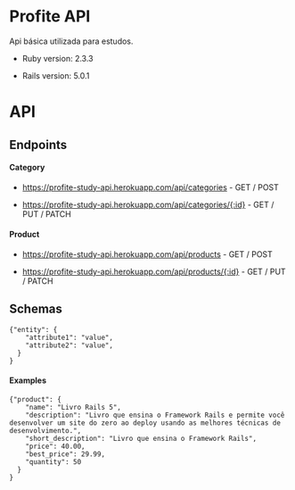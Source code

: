 # Profite API

Api básica utilizada para estudos.

* Ruby version: 2.3.3

* Rails version: 5.0.1


# API

## Endpoints

#### Category

* https://profite-study-api.herokuapp.com/api/categories - GET / POST

* https://profite-study-api.herokuapp.com/api/categories/{:id} - GET / PUT / PATCH


#### Product

* https://profite-study-api.herokuapp.com/api/products - GET / POST

* https://profite-study-api.herokuapp.com/api/products/{:id} - GET / PUT / PATCH


## Schemas
```
{"entity": {
    "attribute1": "value",
    "attribute2": "value",
  }
}
```
#### Examples
```
{"product": {
    "name": "Livro Rails 5",
    "description": "Livro que ensina o Framework Rails e permite você desenvolver um site do zero ao deploy usando as melhores técnicas de desenvolvimento.",
    "short_description": "Livro que ensina o Framework Rails",
    "price": 40.00,
    "best_price": 29.99,
    "quantity": 50
  }
}
```
